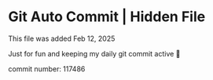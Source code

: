 # Git Auto Commit | Hidden File

This file was added Feb 12, 2025

Just for fun and keeping my daily git commit active 🤪

commit number: 117486
